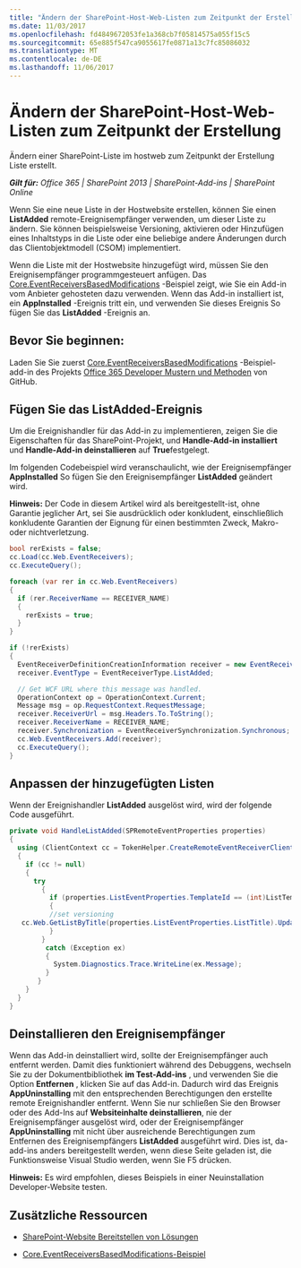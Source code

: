 ```yaml
---
title: "Ändern der SharePoint-Host-Web-Listen zum Zeitpunkt der Erstellung"
ms.date: 11/03/2017
ms.openlocfilehash: fd4849672053fe1a368cb7f05814575a055f15c5
ms.sourcegitcommit: 65e885f547ca9055617fe0871a13c7fc85086032
ms.translationtype: MT
ms.contentlocale: de-DE
ms.lasthandoff: 11/06/2017
---
```

# <a name="modify-sharepoint-host-web-lists-at-creation-time"></a>Ändern der SharePoint-Host-Web-Listen zum Zeitpunkt der Erstellung

Ändern einer SharePoint-Liste im hostweb zum Zeitpunkt der Erstellung Liste erstellt.

_**Gilt für:** Office 365 | SharePoint 2013 | SharePoint-Add-ins | SharePoint Online_

Wenn Sie eine neue Liste in der Hostwebsite erstellen, können Sie einen **ListAdded** remote-Ereignisempfänger verwenden, um dieser Liste zu ändern. Sie können beispielsweise Versioning, aktivieren oder Hinzufügen eines Inhaltstyps in die Liste oder eine beliebige andere Änderungen durch das Clientobjektmodell (CSOM) implementiert.

Wenn die Liste mit der Hostwebsite hinzugefügt wird, müssen Sie den Ereignisempfänger programmgesteuert anfügen. Das [Core.EventReceiversBasedModifications](https://github.com/SharePoint/PnP/tree/dev/Scenarios/Core.EventReceiversBasedModifications) -Beispiel zeigt, wie Sie ein Add-in vom Anbieter gehosteten dazu verwenden. Wenn das Add-in installiert ist, ein **AppInstalled** -Ereignis tritt ein, und verwenden Sie dieses Ereignis So fügen Sie das **ListAdded** -Ereignis an.

## <a name="before-you-begin"></a>Bevor Sie beginnen:

Laden Sie Sie zuerst [Core.EventReceiversBasedModifications](https://github.com/SharePoint/PnP/tree/dev/Scenarios/Core.EventReceiversBasedModifications) -Beispiel-add-in des Projekts [Office 365 Developer Mustern und Methoden](https://github.com/SharePoint/PnP/tree/dev) von GitHub.

## <a name="attach-the-listadded-event"></a>Fügen Sie das ListAdded-Ereignis

Um die Ereignishandler für das Add-in zu implementieren, zeigen Sie die Eigenschaften für das SharePoint-Projekt, und **Handle-Add-in installiert** und **Handle-Add-in deinstallieren** auf **True**festgelegt.

Im folgenden Codebeispiel wird veranschaulicht, wie der Ereignisempfänger **AppInstalled** So fügen Sie den Ereignisempfänger **ListAdded** geändert wird.

**Hinweis:**  Der Code in diesem Artikel wird als bereitgestellt-ist, ohne Garantie jeglicher Art, sei Sie ausdrücklich oder konkludent, einschließlich konkludente Garantien der Eignung für einen bestimmten Zweck, Makro- oder nichtverletzung.

```C#
bool rerExists = false;
cc.Load(cc.Web.EventReceivers);
cc.ExecuteQuery();

foreach (var rer in cc.Web.EventReceivers)
{
  if (rer.ReceiverName == RECEIVER_NAME)
  {
    rerExists = true;
  }
}

if (!rerExists)
{
  EventReceiverDefinitionCreationInformation receiver = new EventReceiverDefinitionCreationInformation();
  receiver.EventType = EventReceiverType.ListAdded;

  // Get WCF URL where this message was handled.
  OperationContext op = OperationContext.Current;
  Message msg = op.RequestContext.RequestMessage;
  receiver.ReceiverUrl = msg.Headers.To.ToString();
  receiver.ReceiverName = RECEIVER_NAME;
  receiver.Synchronization = EventReceiverSynchronization.Synchronous;
  cc.Web.EventReceivers.Add(receiver);
  cc.ExecuteQuery();
}
```

## <a name="customize-the-added-lists"></a>Anpassen der hinzugefügten Listen

Wenn der Ereignishandler **ListAdded** ausgelöst wird, wird der folgende Code ausgeführt.

```C#
private void HandleListAdded(SPRemoteEventProperties properties)
{
  using (ClientContext cc = TokenHelper.CreateRemoteEventReceiverClientContext(properties))
  {
    if (cc != null)
    {
      try
        {
          if (properties.ListEventProperties.TemplateId == (int)ListTemplateType.DocumentLibrary)
          {
          //set versioning 
   cc.Web.GetListByTitle(properties.ListEventProperties.ListTitle).UpdateListVersioning(true, true);
          }
        }
         catch (Exception ex)
         {
           System.Diagnostics.Trace.WriteLine(ex.Message);
         }
       }
    }
  }
}
```

## <a name="uninstalling-the-event-receiver"></a>Deinstallieren den Ereignisempfänger

Wenn das Add-in deinstalliert wird, sollte der Ereignisempfänger auch entfernt werden. Damit dies funktioniert während des Debuggens, wechseln Sie zu der Dokumentbibliothek **im Test-Add-ins** , und verwenden Sie die Option **Entfernen** , klicken Sie auf das Add-in. Dadurch wird das Ereignis **AppUninstalling** mit den entsprechenden Berechtigungen den erstellte remote Ereignishandler entfernt. Wenn Sie nur schließen Sie den Browser oder des Add-Ins auf **Websiteinhalte deinstallieren**, nie der Ereignisempfänger ausgelöst wird, oder der Ereignisempfänger **AppUninstalling** mit nicht über ausreichende Berechtigungen zum Entfernen des Ereignisempfängers **ListAdded** ausgeführt wird. Dies ist, da-add-ins anders bereitgestellt werden, wenn diese Seite geladen ist, die Funktionsweise Visual Studio werden, wenn Sie F5 drücken.

**Hinweis:**  Es wird empfohlen, dieses Beispiels in einer Neuinstallation Developer-Website testen.

## <a name="additional-resources"></a>Zusätzliche Ressourcen
<a name="bk_addresources"> </a>

- [SharePoint-Website Bereitstellen von Lösungen](sharepoint-site-provisioning-solutions.md)
    
- [Core.EventReceiversBasedModifications-Beispiel](https://github.com/SharePoint/PnP/tree/dev/Scenarios/Core.EventReceiversBasedModifications)

